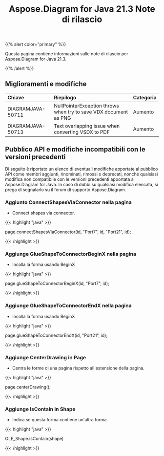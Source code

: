 ﻿---
title: Aspose.Diagram for Java 21.3 Note di rilascio
type: docs
weight: 10
url: /it/java/aspose-diagram-for-java-21-3-release-notes/
---
{{% alert color="primary" %}}

Questa pagina contiene informazioni sulle note di rilascio per Aspose.Diagram for Java 21.3.

{{% /alert %}}
## **Miglioramenti e modifiche**  ##

|**Chiave**|**Riepilogo**|**Categoria**|
|:- |:- |:- |
|DIAGRAMJAVA-50711|NullPointerException throws when try to save VDX document as PNG|Aumento|
|DIAGRAMJAVA-50713|Text overlapping issue when converting VSDX to PDF|Aumento|
## **Pubblico API e modifiche incompatibili con le versioni precedenti**
Di seguito è riportato un elenco di eventuali modifiche apportate al pubblico API come membri aggiunti, rinominati, rimossi o deprecati, nonché qualsiasi modifica non compatibile con le versioni precedenti apportata a Aspose.Diagram for Java. In caso di dubbi su qualsiasi modifica elencata, si prega di segnalarlo su il forum di supporto Aspose.Diagram.
### **Aggiunto ConnectShapesViaConnector nella pagina**
- Connect shapes via connector.

{{< highlight "java" >}}

page.connectShapesViaConnector(id, "Port7", id, "Port21", id);

{{< /highlight >}}
### **Aggiunge GlueShapeToConnectorBeginX nella pagina**
- Incolla la forma usando BeginX



{{< highlight "java" >}}

page.glueShapeToConnectorBeginX(id, "Port7", id);

{{< /highlight >}}
### **Aggiunge GlueShapeToConnectorEndX nella pagina**
- Incolla la forma usando BeginX



{{< highlight "java" >}}

page.glueShapeToConnectorEndX(id, "Port21", id);

{{< /highlight >}}
### **Aggiunge CenterDrawing in Page**
- Centra le forme di una pagina rispetto all'estensione della pagina.



{{< highlight "java" >}}

page.centerDrawing();

{{< /highlight >}}
### **Aggiunge IsContain in Shape**
- Indica se questa forma contiene un'altra forma.



{{< highlight "java" >}}

OLE_Shape.isContain(shape)

{{< /highlight >}}